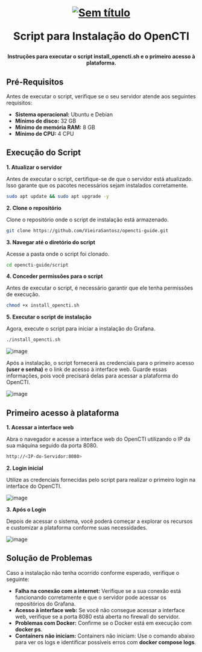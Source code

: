 <h1 align="center">

[![Sem título](https://github.com/user-attachments/assets/f74dc857-6ceb-412a-9286-3d957354ac13)](https://filigran.io/solutions/open-cti/)

Script para Instalação do OpenCTI

</h1>

<h4 align="center">

Instruções para executar o script install_opencti.sh e o primeiro acesso à plataforma. 

</h4>

## Pré-Requisitos

Antes de executar o script, verifique se o seu servidor atende aos seguintes requisitos:

- **Sistema operacional:** Ubuntu e Debian
- **Mínimo de disco:** 32 GB
- **Mínimo de memória RAM:** 8 GB
- **Mínimo de CPU:** 4 CPU


## Execução do Script
**1. Atualizar o servidor**

Antes de executar o script, certifique-se de que o servidor está atualizado. Isso garante que os pacotes necessários sejam instalados corretamente.
```bash
sudo apt update && sudo apt upgrade -y
```

**2. Clone o repositório**

Clone o repositório onde o script de instalação está armazenado.
```bash
git clone https://github.com/VieiraSantosz/opencti-guide.git
```

**3. Navegar até o diretório do script**

Acesse a pasta onde o script foi clonado.
```bash
cd opencti-guide/script
```

**4. Conceder permissões para o script**

Antes de executar o script, é necessário garantir que ele tenha permissões de execução.
```bash
chmod +x install_opencti.sh
```

**5. Executar o script de instalação**

Agora, execute o script para iniciar a instalação do Grafana.
```bash
./install_opencti.sh
```

![image](https://github.com/user-attachments/assets/591a0515-d089-4160-9973-c1244d96d68f)


Após a instalação, o script fornecerá as credenciais para o primeiro acesso **(user e senha)** e o link de acesso à interface web. Guarde essas informações, pois você precisará delas para acessar a plataforma do OpenCTI.

![image](https://github.com/user-attachments/assets/21a42705-db4f-40b7-b0cd-a09d8e2610ec)




## Primeiro acesso à plataforma
**1. Acessar a interface web**

Abra o navegador e acesse a interface web do OpenCTI utilizando o IP da sua máquina seguido da porta 8080.
```bash
http://<IP-do-Servidor:8080>
```

**2. Login inicial**

 Utilize as credenciais fornecidas pelo script para realizar o primeiro login na interface do OpenCTI.
 
![image](https://github.com/user-attachments/assets/2586658f-4d7b-4510-a327-93f518cefa62)


**3. Após o Login**

Depois de acessar o sistema, você poderá começar a explorar os recursos e customizar a plataforma conforme suas necessidades.

![image](https://github.com/user-attachments/assets/f3a49698-13aa-424b-ad18-68681b18a35c)


## Solução de Problemas
Caso a instalação não tenha ocorrido conforme esperado, verifique o seguinte:

- **Falha na conexão com a internet:** Verifique se a sua conexão está funcionando corretamente e que o servidor pode acessar os repositórios do Grafana.
- **Acesso à interface web:** Se você não consegue acessar a interface web, verifique se a porta 8080 está aberta no firewall do servidor.
- **Problemas com Docker:** Confirme se o Docker está em execução com **docker ps**.
- **Containers não iniciam:** Containers não iniciam: Use o comando abaixo para ver os logs e identificar possíveis erros com **docker compose logs**.
